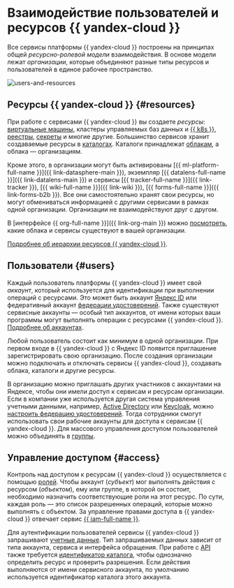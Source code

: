 # Взаимодействие пользователей и ресурсов {{ yandex-cloud }}

Все сервисы платформы {{ yandex-cloud }} построены на принципах общей _ресурсно-ролевой модели_ взаимодействия. В основе модели лежат _организации_, которые объединяют разные типы ресурсов и пользователей в единое рабочее пространство.

![users-and-resources](../_assets/overview/users-resources.svg "Users and resources hierarchy")

## Ресурсы {{ yandex-cloud }} {#resources}

При работе с сервисами {{ yandex-cloud }} вы создаете _ресурсы_: [виртуальные машины](../compute/concepts/vm.md), кластеры управляемых баз данных и [{{ k8s }}](../managed-kubernetes/concepts/index.md), [реестры](../container-registry/concepts/registry.md), [секреты](../lockbox/concepts/secret.md) и многие другие. Большинство сервисов хранит создаваемые ресурсы в [каталогах](../resource-manager/concepts/resources-hierarchy.md#folder). Каталоги принадлежат [облакам](../resource-manager/concepts/resources-hierarchy.md#cloud), а облака — организациям. 

Кроме этого, в организации могут быть активированы [{{ ml-platform-full-name }}]({{ link-datasphere-main }}), экземпляр [{{ datalens-full-name }}]({{ link-datalens-main }}) и сервисы [{{ tracker-full-name }}]({{ link-tracker }}), [{{ wiki-full-name }}]({{ link-wiki }}), [{{ forms-full-name }}]({{ link-forms-b2b }}). Все они самостоятельно хранят свои ресурсы, но могут обмениваться информацией с другими сервисами в рамках одной организации. Организации не взаимодействуют друг с другом. 

В [интерфейсе {{ org-full-name }}]({{ link-org-main }}) можно [посмотреть](../organization/concepts/manage-services.md), какие облака и сервисы существуют в вашей организации. 

[Подробнее об иерархии ресурсов {{ yandex-cloud }}](../resource-manager/concepts/resources-hierarchy.md).

## Пользователи {#users}

Каждый пользователь платформы {{ yandex-cloud }} имеет свой _аккаунт_, который используется для идентификации при выполнении операций с ресурсами. Это может быть аккаунт [Яндекс ID](https://yandex.ru/id/about) или федеративный аккаунт [федерации удостоверений](../organization/concepts/add-federation.md). Также существуют сервисные аккаунты — особый тип аккаунтов, от имени которых ваши программы могут выполнять операции с ресурсами {{ yandex-cloud }}. [Подробнее об аккаунтах](../iam/concepts/users/accounts.md).

Любой пользователь состоит как минимум в одной организации. При первом входе в {{ yandex-cloud }} с Яндекс ID появится приглашение зарегистрировать свою организацию. После создания организации можно подключать и отключать сервисы {{ yandex-cloud }}, создавать облака, каталоги и другие ресурсы.

В организацию можно приглашать других участников с аккаунтами на Яндексе, чтобы они имели доступ к сервисам и ресурсам организации. Если в компании уже используется другая система управления учетными данными, например, [Active Directory](https://learn.microsoft.com/windows-server/identity/ad-ds/get-started/virtual-dc/active-directory-domain-services-overview) или [Keycloak](https://www.keycloak.org/), можно [настроить федерацию удостоверений](../organization/concepts/add-federation.md). Тогда сотрудники смогут использовать свои рабочие аккаунты для доступа к сервисам {{ yandex-cloud }}. Для массового управления доступом пользователей можно объединять в [группы](../organization/operations/manage-groups.md).

## Управление доступом {#access}

Контроль над доступом к ресурсам {{ yandex-cloud }} осуществляется с помощью [ролей](../iam/concepts/access-control/roles.md). Чтобы аккаунт (_субъект_) мог выполнять действия с ресурсом (_объектом_), ему или группе, в которой он состоит, необходимо назначить соответствующие роли на этот ресурс. По сути, каждая роль — это список разрешенных операций, которые можно выполнять с объектом. За управление правами доступа в {{ yandex-cloud }} отвечает сервис [{{ iam-full-name }}](../iam/concepts/index.md).

Для аутентификации пользователей сервисы {{ yandex-cloud }} запрашивают [учетные данные](../iam/concepts/authorization/index.md). Тип запрашиваемых данных зависит от типа аккаунта, сервиса и интерфейса обращения. При работе с [API](api.md) также требуется [идентификатор каталога](../resource-manager/operations/folder/get-id.md), чтобы однозначно определить ресурс и проверить разрешения. Если действия выполняются от имени сервисного аккаунта, по умолчанию используется идентификатор каталога этого аккаунта.
